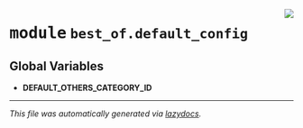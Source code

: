 <!-- markdownlint-disable -->

<a href="https://github.com/ml-tooling/best-of-generator/blob/main/src/best_of/default_config.py#L0"><img align="right" style="float:right;" src="https://img.shields.io/badge/-source-cccccc?style=flat-square"></a>

# <kbd>module</kbd> `best_of.default_config`




**Global Variables**
---------------
- **DEFAULT_OTHERS_CATEGORY_ID**




---

_This file was automatically generated via [lazydocs](https://github.com/ml-tooling/lazydocs)._
